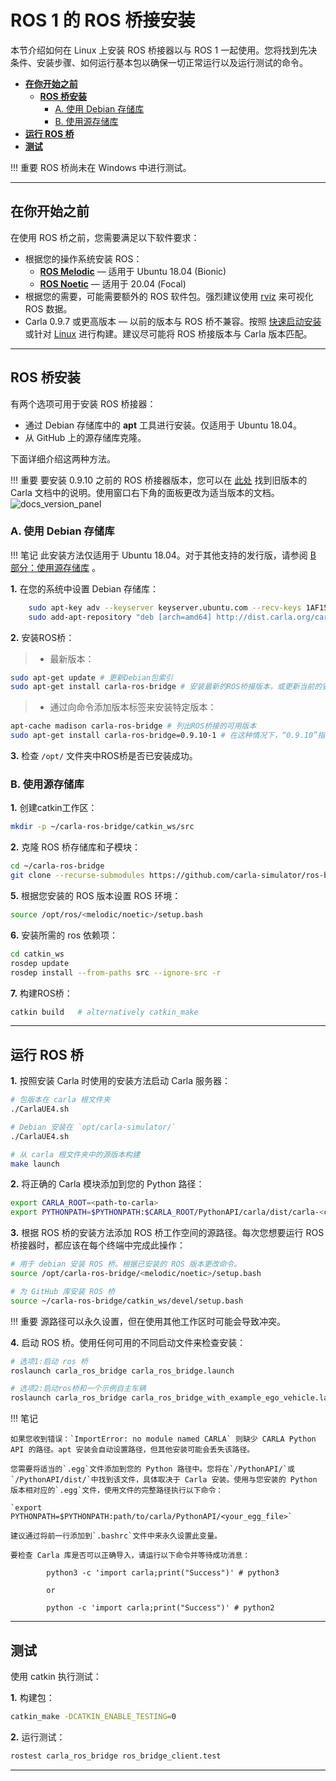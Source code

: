 # ROS 1 的 ROS 桥接安装

本节介绍如何在 Linux 上安装 ROS 桥接器以与 ROS 1 一起使用。您将找到先决条件、安装步骤、如何运行基本包以确保一切正常运行以及运行测试的命令。

- [__在你开始之前__](#before-you-begin)
    - [__ROS 桥安装__](#ros-bridge-installation)
        - [A. 使用 Debian 存储库](#a-using-the-debian-repository)
        - [B. 使用源存储库](#b-using-the-source-repository)
- [__运行 ROS 桥__](#run-the-ros-bridge)
- [__测试__](#testing)

!!! 重要
    ROS 桥尚未在 Windows 中进行测试。

---
## 在你开始之前

在使用 ROS 桥之前，您需要满足以下软件要求：

- 根据您的操作系统安装 ROS：
    - [__ROS Melodic__](https://wiki.ros.org/melodic/Installation/Ubuntu) — 适用于 Ubuntu 18.04 (Bionic)
    - [__ROS Noetic__](https://wiki.ros.org/noetic#Installation) — 适用于 20.04 (Focal)
- 根据您的需要，可能需要额外的 ROS 软件包。强烈建议使用 [rviz](https://wiki.ros.org/rviz) 来可视化 ROS 数据。
- Carla 0.9.7 或更高版本 — 以前的版本与 ROS 桥不兼容。按照 [快速启动安装](https://carla.readthedocs.io/en/latest/start_quickstart/) 或针对 [Linux](https://carla.readthedocs.io/en/latest/build_linux/) 进行构建。建议尽可能将 ROS 桥接版本与 Carla 版本匹配。

---
## ROS 桥安装

有两个选项可用于安装 ROS 桥接器：

- 通过 Debian 存储库中的 __apt__ 工具进行安装。仅适用于 Ubuntu 18.04。
- 从 GitHub 上的源存储库克隆。

 下面详细介绍这两种方法。

!!! 重要
    要安装 0.9.10 之前的 ROS 桥接器版本，您可以在 [此处](https://carla.readthedocs.io/en/0.9.10/ros_installation/) 找到旧版本的 Carla 文档中的说明。使用窗口右下角的面板更改为适当版本的文档。 ![docs_version_panel](img/docs_version_panel.jpg)

### A. 使用 Debian 存储库

!!! 笔记
    此安装方法仅适用于 Ubuntu 18.04。对于其他支持的发行版，请参阅 [B 部分：使用源存储库](#b-using-the-source-repository) 。

__1.__ 在您的系统中设置 Debian 存储库：
```sh
    sudo apt-key adv --keyserver keyserver.ubuntu.com --recv-keys 1AF1527DE64CB8D9
    sudo add-apt-repository "deb [arch=amd64] http://dist.carla.org/carla $(lsb_release -sc) main"
```

__2.__ 安装ROS桥：

> - 最新版本：
```sh
sudo apt-get update # 更新Debian包索引
sudo apt-get install carla-ros-bridge # 安装最新的ROS桥接版本，或更新当前的安装
```

> - 通过向命令添加版本标签来安装特定版本：
```sh
apt-cache madison carla-ros-bridge # 列出ROS桥接的可用版本
sudo apt-get install carla-ros-bridge=0.9.10-1 # 在这种情况下，“0.9.10”指的是ROS桥接版本，“1”指的是Debian版本
```

__3.__ 检查 `/opt/` 文件夹中ROS桥是否已安装成功。

### B. 使用源存储库


__1.__ 创建catkin工作区：
```sh
mkdir -p ~/carla-ros-bridge/catkin_ws/src
```

__2.__ 克隆 ROS 桥存储库和子模块：
```sh
cd ~/carla-ros-bridge
git clone --recurse-submodules https://github.com/carla-simulator/ros-bridge.git catkin_ws/src/ros-bridge
```

__5.__ 根据您安装的 ROS 版本设置 ROS 环境：
```sh
source /opt/ros/<melodic/noetic>/setup.bash
```
__6.__ 安装所需的 ros 依赖项：
```sh
cd catkin_ws
rosdep update
rosdep install --from-paths src --ignore-src -r
```

__7.__ 构建ROS桥：
```sh
catkin build   # alternatively catkin_make
```

---

## 运行 ROS 桥

__1.__ 按照安装 Carla 时使用的安装方法启动 Carla 服务器：
```sh
# 包版本在 carla 根文件夹
./CarlaUE4.sh

# Debian 安装在 `opt/carla-simulator/`
./CarlaUE4.sh

# 从 carla 根文件夹中的源版本构建
make launch
```

__2.__ 将正确的 Carla 模块添加到您的 Python 路径：

```sh
export CARLA_ROOT=<path-to-carla>
export PYTHONPATH=$PYTHONPATH:$CARLA_ROOT/PythonAPI/carla/dist/carla-<carla_version_and_arch>.egg:$CARLA_ROOT/PythonAPI/carla
```

__3.__ 根据 ROS 桥的安装方法添加 ROS 桥工作空间的源路径。每次您想要运行 ROS 桥接器时，都应该在每个终端中完成此操作：

```sh
# 用于 debian 安装 ROS 桥。根据已安装的 ROS 版本更改命令。
source /opt/carla-ros-bridge/<melodic/noetic>/setup.bash

# 为 GitHub 库安装 ROS 桥
source ~/carla-ros-bridge/catkin_ws/devel/setup.bash
```

!!! 重要
    源路径可以永久设置，但在使用其他工作区时可能会导致冲突。

__4.__ 启动 ROS 桥。使用任何可用的不同启动文件来检查安装：

```sh
# 选项1:启动 ros 桥 
roslaunch carla_ros_bridge carla_ros_bridge.launch

# 选项2:启动ros桥和一个示例自主车辆
roslaunch carla_ros_bridge carla_ros_bridge_with_example_ego_vehicle.launch
```


!!! 笔记

    如果您收到错误：`ImportError: no module named CARLA` 则缺少 CARLA Python API 的路径。apt 安装会自动设置路径，但其他安装可能会丢失该路径。

    您需要将适当的`.egg`文件添加到您的 Python 路径中。您将在`/PythonAPI/`或`/PythonAPI/dist/`中找到该文件，具体取决于 Carla 安装。使用与您安装的 Python 版本相对应的`.egg`文件，使用文件的完整路径执行以下命令：

    `export PYTHONPATH=$PYTHONPATH:path/to/carla/PythonAPI/<your_egg_file>`

    建议通过将前一行添加到`.bashrc`文件中来永久设置此变量。

    要检查 Carla 库是否可以正确导入，请运行以下命令并等待成功消息：

            python3 -c 'import carla;print("Success")' # python3

            or

            python -c 'import carla;print("Success")' # python2

---

## 测试

使用 catkin 执行测试：

__1.__ 构建包：

```sh
catkin_make -DCATKIN_ENABLE_TESTING=0
```

__2.__ 运行测试：

```sh
rostest carla_ros_bridge ros_bridge_client.test
```

---
